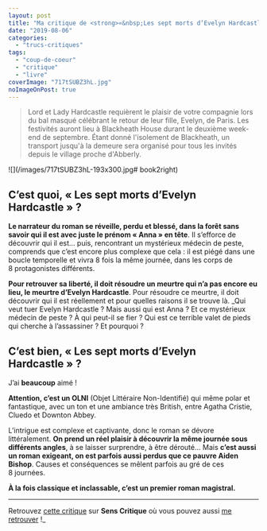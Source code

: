 ```yaml
---
layout: post
title: "Ma critique de <strong>«&nbsp;Les sept morts d’Evelyn Hardcastle&nbsp;»</strong> de <em>Stuart Turton</em>"
date: "2019-08-06"
categories: 
  - "trucs-critiques"
tags: 
  - "coup-de-coeur"
  - "critique"
  - "livre"
coverImage: "717tSUBZ3hL.jpg"
noImageOnPost: true
---
```


<blockquote class="citation">Lord et Lady Hardcastle requièrent le plaisir de votre compagnie lors du bal masqué célébrant le retour de leur fille, Evelyn, de Paris. Les festivités auront lieu à Blackheath House durant le deuxième week-end de septembre. Étant donné l'isolement de Blackheath, un transport jusqu'à la demeure sera organisé pour tous les invités depuis le village proche d'Abberly.</blockquote>

![](/images/717tSUBZ3hL-193x300.jpg# book2right)

## C’est quoi, « Les sept morts d’Evelyn Hardcastle » ?

**Le narrateur du roman se réveille, perdu et blessé, dans la forêt sans savoir qui il est avec juste le prénom « Anna » en tête**. Il s’efforce de découvrir qui il est… puis, rencontrant un mystérieux médecin de peste, comprends que c’est encore plus complexe que cela : il est piégé dans une boucle temporelle et vivra 8 fois la même journée, dans les corps de 8 protagonistes différents.

**Pour retrouver sa liberté, il doit résoudre un meurtre qui n’a pas encore eu lieu, le meurtre d’Evelyn Hardcastle**. Pour résoudre ce meurtre, il doit découvrir qui il est réellement et pour quelles raisons il se trouve là. _Qui veut tuer Evelyn Hardcastle ? Mais aussi qui est Anna ? Et ce mystérieux médecin de peste ? À qui peut-il se fier ? Qui est ce terrible valet de pieds qui cherche à l’assassiner ? Et pourquoi ?

## C’est bien, « Les sept morts d’Evelyn Hardcastle » ?

J’ai **beaucoup** aimé !

**Attention, c’est un OLNI** (Objet Littéraire Non-Identifié) qui même polar et fantastique, avec un ton et une ambiance très British, entre Agatha Cristie, Cluedo et Downton Abbey.

L’intrigue est complexe et captivante, donc le roman se dévore littéralement. **On prend un réel plaisir à découvrir la même journée sous différents angles**, à se laisser surprendre, à être dérouté... Mais **c’est aussi un roman exigeant, on est parfois aussi perdus que ce pauvre Aiden Bishop**. Causes et conséquences se mêlent parfois au gré de ces 8 journées.

**À la fois classique et inclassable, c’est un premier roman magistral.**

* * *

Retrouvez [cette critique](https://www.senscritique.com/livre/Les_Sept_Morts_d_Evelyn_Hardcastle/critique/199814523) sur **Sens Critique** où vous pouvez aussi [me retrouver](http://www.senscritique.com/Arnaud_Malon) !_
